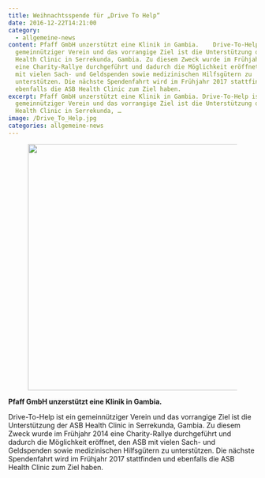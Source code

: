 ```yaml
---
title: Weihnachtsspende für „Drive To Help“
date: 2016-12-22T14:21:00
category:
  - allgemeine-news
content: Pfaff GmbH unzerstützt eine Klinik in Gambia.    Drive-To-Help ist ein
  gemeinnütziger Verein und das vorrangige Ziel ist die Unterstützung der ASB
  Health Clinic in Serrekunda, Gambia. Zu diesem Zweck wurde im Frühjahr 2014
  eine Charity-Rallye durchgeführt und dadurch die Möglichkeit eröffnet, den ASB
  mit vielen Sach- und Geldspenden sowie medizinischen Hilfsgütern zu
  unterstützen. Die nächste Spendenfahrt wird im Frühjahr 2017 stattfinden und
  ebenfalls die ASB Health Clinic zum Ziel haben.
excerpt: Pfaff GmbH unzerstützt eine Klinik in Gambia. Drive-To-Help ist ein
  gemeinnütziger Verein und das vorrangige Ziel ist die Unterstützung der ASB
  Health Clinic in Serrekunda, …
image: /Drive_To_Help.jpg
categories: allgemeine-news
---
```


<figure class="wp-block-image size-large"><img loading="lazy" width="732" height="499" src="/Drive_To_Help.jpg" alt="" class="wp-image-691" srcset="/Drive_To_Help.jpg 732w, /Drive_To_Help-300x205.jpg 300w" sizes="(max-width: 732px) 100vw, 732px" /></figure>



<p><strong>Pfaff GmbH unzerstützt eine Klinik in Gambia.</strong></p>



<p>Drive-To-Help ist ein gemeinnütziger Verein und das vorrangige Ziel ist die Unterstützung der ASB Health Clinic in Serrekunda, Gambia. Zu diesem Zweck wurde im Frühjahr 2014 eine Charity-Rallye durchgeführt und dadurch die Möglichkeit eröffnet, den ASB mit vielen Sach- und Geldspenden sowie medizinischen Hilfsgütern zu unterstützen. Die nächste Spendenfahrt wird im Frühjahr 2017 stattfinden und ebenfalls die ASB Health Clinic zum Ziel haben.</p>
